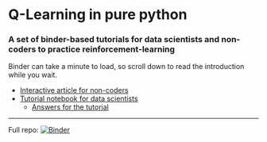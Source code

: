 # Q-Learning in pure python

### A set of binder-based tutorials for data scientists and non-coders to practice reinforcement-learning

Binder can take a minute to load, so scroll down to read the introduction while you wait.

<ul>
  <li>
    <a target="_blank" href="https://mybinder.org/v2/gh/js-fitz/Q-Learning/f05bf26ecd30294ec2f3ea74485f34de4cd2d1fc?filepath=Q-Learning%20(non-coders).ipynb">Interactive article for non-coders</a>
  </li>
  
  <li>
<a target="_blank" href="https://mybinder.org/v2/gh/js-fitz/Q-Learning/f05bf26ecd30294ec2f3ea74485f34de4cd2d1fc?filepath=Q-Learning%20(Coding).ipynb">Tutorial notebook for data scientists</a>
  <ul>
  <li>
  <a target="_blank" href="https://mybinder.org/v2/gh/js-fitz/Q-Learning/f05bf26ecd30294ec2f3ea74485f34de4cd2d1fc?filepath=Q-Learning%20(Answers).ipynbb">Answers for the tutorial</a>
  </li>
    </ul>
 </li>
</ul>

---

Full repo: [![Binder](https://mybinder.org/badge_logo.svg)](https://mybinder.org/v2/gh/js-fitz/Q-Learning/master)
